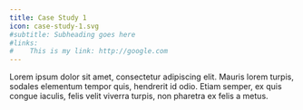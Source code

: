 ```yaml
---
title: Case Study 1
icon: case-study-1.svg
#subtitle: Subheading goes here
#links:
#    This is my link: http://google.com
---
```

Lorem ipsum dolor sit amet, consectetur adipiscing elit. Mauris lorem turpis, sodales elementum tempor quis, hendrerit id odio. Etiam semper, ex quis congue iaculis, felis velit viverra turpis, non pharetra ex felis a metus. 
